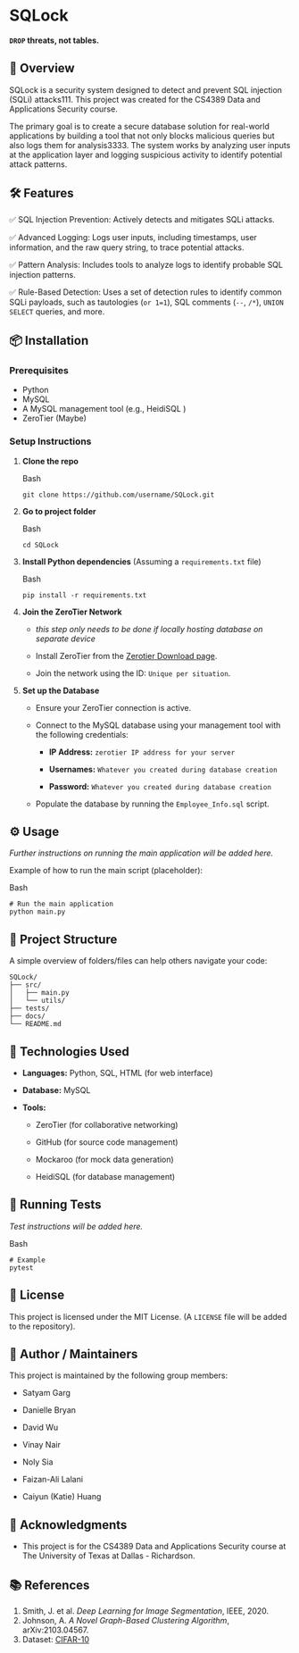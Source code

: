 # SQLock

**`DROP` threats, not tables.**

## 🚀 Overview

SQLock is a security system designed to detect and prevent SQL injection (SQLi) attacks111. This project was created for the CS4389 Data and Applications Security course.

The primary goal is to create a secure database solution for real-world applications by building a tool that not only blocks malicious queries but also logs them for analysis3333. The system works by analyzing user inputs at the application layer and logging suspicious activity to identify potential attack patterns.

## 🛠️ Features

✅ SQL Injection Prevention: Actively detects and mitigates SQLi attacks.

✅ Advanced Logging: Logs user inputs, including timestamps, user information, and the raw query string, to trace potential attacks.

✅ Pattern Analysis: Includes tools to analyze logs to identify probable SQL injection patterns.

✅ Rule-Based Detection: Uses a set of detection rules to identify common SQLi payloads, such as tautologies (`or 1=1`), SQL comments (`--`, `/*`), `UNION` `SELECT` queries, and more.

## 📦 Installation

### Prerequisites

- Python
- MySQL 
- A MySQL management tool (e.g., HeidiSQL )
- ZeroTier (Maybe)

### Setup Instructions

1. **Clone the repo**
    
    Bash
    
    ```
    git clone https://github.com/username/SQLock.git
    ```
    
2. **Go to project folder**
    
    Bash
    
    ```
    cd SQLock
    ```
    
3. **Install Python dependencies** (Assuming a `requirements.txt` file)
    
    Bash
    
    ```
    pip install -r requirements.txt
    ```
    
4. **Join the ZeroTier Network**
    
    - *this step only needs to be done if locally hosting database on separate device*
		
    - Install ZeroTier from the [Zerotier Download page](https://www.zerotier.com/download/).
        
    - Join the network using the ID: `Unique per situation`.
        
5. **Set up the Database**
    
    - Ensure your ZeroTier connection is active.
        
    - Connect to the MySQL database using your management tool with the following credentials:
        
        - **IP Address:** `zerotier IP address for your server`
            
        - **Usernames:** `Whatever you created during database creation`
            
        - **Password:** `Whatever you created during database creation`
            
    - Populate the database by running the `Employee_Info.sql` script.
        

## ⚙️ Usage

_Further instructions on running the main application will be added here._

Example of how to run the main script (placeholder):

Bash

```
# Run the main application
python main.py
```

## 🧩 Project Structure

A simple overview of folders/files can help others navigate your code:

```
SQLock/
├── src/
│   ├── main.py
│   └── utils/
├── tests/
├── docs/
└── README.md
```

## 🧠 Technologies Used

- **Languages:** Python, SQL, HTML (for web interface)
    
- **Database:** MySQL
    
- **Tools:**
    
    - ZeroTier (for collaborative networking) 
        
    - GitHub (for source code management)
        
    - Mockaroo (for mock data generation)
        
    - HeidiSQL (for database management)
        

## 🧪 Running Tests

_Test instructions will be added here._

Bash

```
# Example
pytest
```

## 📄 License

This project is licensed under the MIT License. (A `LICENSE` file will be added to the repository).

## 👤 Author / Maintainers

This project is maintained by the following group members:

- Satyam Garg 
    
- Danielle Bryan
    
- David Wu
    
- Vinay Nair
    
- Noly Sia
    
- Faizan-Ali Lalani
    
- Caiyun (Katie) Huang
    

## 🌟 Acknowledgments

- This project is for the CS4389 Data and Applications Security course at The University of Texas at Dallas - Richardson.

## 📚 References

1. Smith, J. et al. *Deep Learning for Image Segmentation*, IEEE, 2020.  
2. Johnson, A. *A Novel Graph-Based Clustering Algorithm*, arXiv:2103.04567.  
3. Dataset: [CIFAR-10](https://www.cs.toronto.edu/~kriz/cifar.html)
